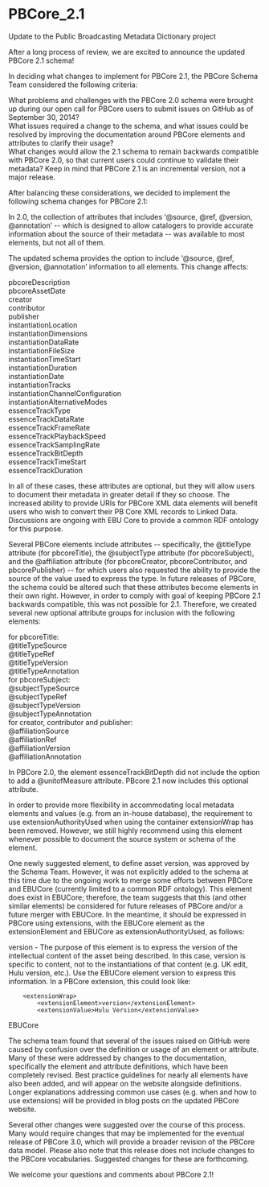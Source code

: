 # PBCore_2.1
Update to the Public Broadcasting Metadata Dictionary project

After a long process of review, we are excited to announce the updated PBCore 2.1 schema! 

In deciding what changes to implement for PBCore 2.1, the PBCore Schema Team considered the following criteria:

What problems and challenges with the PBCore 2.0 schema were brought up during our open call for PBCore users to submit issues on GitHub as of September 30, 2014? </br>
What issues required a change to the schema, and what issues could be resolved by improving the documentation around PBCore elements and attributes to clarify their usage? </br>
What changes would allow the 2.1 schema to remain backwards compatible with PBCore 2.0, so that current users could continue to validate their metadata? Keep in mind that PBCore 2.1 is an incremental version, not a major release.

After balancing these considerations, we decided to implement the following schema changes for PBCore 2.1:

In 2.0, the collection of attributes that includes ‘@source, @ref, @version, @annotation’ -- which is designed to allow catalogers to provide accurate information about the source of their metadata -- was available to most elements, but not all of them. 

The updated schema provides the option to include ‘@source, @ref, @version, @annotation’ information to all elements. This change affects: 

pbcoreDescription </br>
pbcoreAssetDate </br>
creator </br>
contributor </br>
publisher </br>
instantiationLocation </br>
instantiationDimensions </br>
instantiationDataRate </br>
instantiationFileSize </br>
instantiationTimeStart </br>
instantiationDuration </br>
instantiationDate </br>
instantiationTracks </br>
instantiationChannelConfiguration </br>
instantiationAlternativeModes </br>
essenceTrackType </br>
essenceTrackDataRate </br>
essenceTrackFrameRate </br>
essenceTrackPlaybackSpeed </br>
essenceTrackSamplingRate </br>
essenceTrackBitDepth </br>
essenceTrackTimeStart </br>
essenceTrackDuration </br>

In all of these cases, these attributes are optional, but they will allow users to document their metadata in greater detail if they so choose. The increased ability to provide URIs for PBCore XML data elements will benefit users who wish to convert their PB Core XML records to Linked Data. Discussions are ongoing with EBU Core to provide a common RDF ontology for this purpose.

Several PBCore elements include attributes -- specifically, the @titleType attribute (for pbcoreTitle), the @subjectType attribute (for pbcoreSubject), and the @affiliation attribute (for pbcoreCreator, pbcoreContributor, and pbcorePublisher) -- for which users also requested the ability to provide the source of the value used to express the type. In future releases of PBCore, the schema could be altered such that these attributes become elements in their own right. However, in order to comply with goal of keeping PBCore 2.1 backwards compatible, this was not possible for 2.1. Therefore, we created several new optional attribute groups for inclusion with the following elements:

for pbcoreTitle: </br>
@titleTypeSource </br>
@titleTypeRef </br>
@titleTypeVersion </br>
@titleTypeAnnotation </br>
for pbcoreSubject: </br>
@subjectTypeSource </br>
@subjectTypeRef </br>
@subjectTypeVersion </br>
@subjectTypeAnnotation </br>
for creator, contributor and publisher: </br>
@affiliationSource </br>
@affiliationRef </br>
@affiliationVersion </br>
@affiliationAnnotation </br>

In PBCore 2.0, the element essenceTrackBitDepth did not include the option to add a @unitofMeasure attribute. PBcore 2.1 now includes this optional attribute.

In order to provide more flexibility in accommodating local metadata elements and values (e.g. from an in-house database), the requirement to use extensionAuthorityUsed when using the container extensionWrap has been removed. However, we still highly recommend using this element whenever possible to document the source system or schema of the element.

One newly suggested element, to define asset version, was approved by the Schema Team.  However, it was not explicitly added to the schema at this time due to the ongoing work to merge some efforts between PBCore and EBUCore (currently limited to a common RDF ontology).  This element does exist in EBUCore; therefore, the team suggests that this (and other similar elements) be considered for future releases of PBCore and/or a future merger with EBUCore. In the meantime, it should be expressed in PBCore using extensions, with the EBUCore element as the extensionElement and EBUCore as extensionAuthorityUsed, as follows:

version - The purpose of this element is to express the version of the intellectual content of the asset being described. In this case, version is specific to content, not to the instantiations of that content (e.g. UK edit, Hulu version, etc.). Use the EBUCore element version to express this information. In a PBCore extension, this could look like:
		
		<extensionWrap>
			<extensionElement>version</extensionElement>
			<extensionValue>Hulu Version</extensionValue>
<extensionAuthorityUsed>EBUCore</extensionAuthorityUsed>
		</extensionWrap>

The schema team found that several of the issues raised on GitHub were caused by confusion over the definition or usage of an element or attribute. Many of these were addressed by changes to the documentation, specifically the element and attribute definitions, which have been completely revised.  Best practice guidelines for nearly all elements have also been added, and will appear on the website alongside definitions. Longer explanations addressing common use cases (e.g. when and how to use extensions) will be provided in blog posts on the updated PBCore website. 

Several other changes were suggested over the course of this process. Many would require changes that may be implemented for the eventual release of PBCore 3.0, which will provide a broader revision of the PBCore data model. Please also note that this release does not include changes to the PBCore vocabularies. Suggested changes for these are forthcoming.

We welcome your questions and comments about PBCore 2.1!

